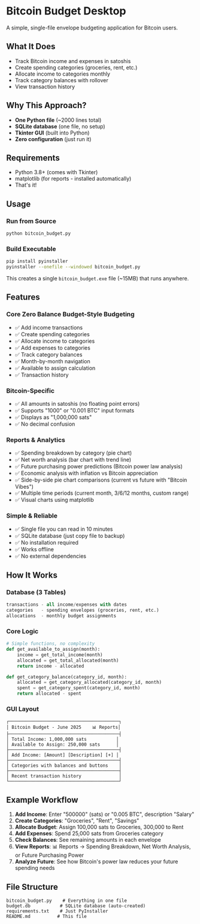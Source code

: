 # Bitcoin Budget Desktop

A simple, single-file envelope budgeting application for Bitcoin users.

## What It Does

- Track Bitcoin income and expenses in satoshis
- Create spending categories (groceries, rent, etc.)
- Allocate income to categories monthly
- Track category balances with rollover
- View transaction history

## Why This Approach?

- **One Python file** (~2000 lines total)
- **SQLite database** (one file, no setup)
- **Tkinter GUI** (built into Python)
- **Zero configuration** (just run it)

## Requirements

- Python 3.8+ (comes with Tkinter)
- matplotlib (for reports - installed automatically)
- That's it!

## Usage

### Run from Source
```bash
python bitcoin_budget.py
```

### Build Executable
```bash
pip install pyinstaller
pyinstaller --onefile --windowed bitcoin_budget.py
```

This creates a single `bitcoin_budget.exe` file (~15MB) that runs anywhere.

## Features

### Core Zero Balance Budget-Style Budgeting
- ✅ Add income transactions
- ✅ Create spending categories
- ✅ Allocate income to categories
- ✅ Add expenses to categories
- ✅ Track category balances
- ✅ Month-by-month navigation
- ✅ Available to assign calculation
- ✅ Transaction history

### Bitcoin-Specific
- ✅ All amounts in satoshis (no floating point errors)
- ✅ Supports "1000" or "0.001 BTC" input formats
- ✅ Displays as "1,000,000 sats"
- ✅ No decimal confusion

### Reports & Analytics
- ✅ Spending breakdown by category (pie chart)
- ✅ Net worth analysis (bar chart with trend line)
- ✅ Future purchasing power predictions (Bitcoin power law analysis)
- ✅ Economic analysis with inflation vs Bitcoin appreciation
- ✅ Side-by-side pie chart comparisons (current vs future with "Bitcoin Vibes")
- ✅ Multiple time periods (current month, 3/6/12 months, custom range)
- ✅ Visual charts using matplotlib

### Simple & Reliable
- ✅ Single file you can read in 10 minutes
- ✅ SQLite database (just copy file to backup)
- ✅ No installation required
- ✅ Works offline
- ✅ No external dependencies

## How It Works

### Database (3 Tables)
```sql
transactions - all income/expenses with dates
categories   - spending envelopes (groceries, rent, etc.)
allocations  - monthly budget assignments
```

### Core Logic
```python
# Simple functions, no complexity
def get_available_to_assign(month):
    income = get_total_income(month)
    allocated = get_total_allocated(month)
    return income - allocated

def get_category_balance(category_id, month):
    allocated = get_category_allocated(category_id, month)
    spent = get_category_spent(category_id, month)
    return allocated - spent
```

### GUI Layout
```
┌─────────────────────────────────────────┐
│ Bitcoin Budget - June 2025    📊 Reports│
├─────────────────────────────────────────┤
│ Total Income: 1,000,000 sats           │
│ Available to Assign: 250,000 sats      │
├─────────────────────────────────────────┤
│ Add Income: [Amount] [Description] [+] │
├─────────────────────────────────────────┤
│ Categories with balances and buttons    │
├─────────────────────────────────────────┤
│ Recent transaction history              │
└─────────────────────────────────────────┘
```

## Example Workflow

1. **Add Income**: Enter "500000" (sats) or "0.005 BTC", description "Salary"
2. **Create Categories**: "Groceries", "Rent", "Savings"
3. **Allocate Budget**: Assign 100,000 sats to Groceries, 300,000 to Rent
4. **Add Expenses**: Spend 25,000 sats from Groceries category
5. **Check Balances**: See remaining amounts in each envelope
6. **View Reports**: 📊 Reports → Spending Breakdown, Net Worth Analysis, or Future Purchasing Power
7. **Analyze Future**: See how Bitcoin's power law reduces your future spending needs

## File Structure

```
bitcoin_budget.py    # Everything in one file
budget.db           # SQLite database (auto-created)
requirements.txt    # Just PyInstaller
README.md          # This file
```